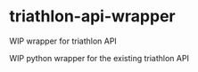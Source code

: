 # triathlon-api-wrapper
WIP wrapper for triathlon API

WIP python wrapper for the existing triathlon API

